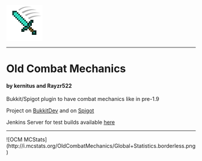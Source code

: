 ![OldCombatMechanics Icon](https://github.com/Rayzr522/ProjectResources/raw/master/ocm/Icon.png)
<hr/>

# Old Combat Mechanics
#### by kernitus and Rayzr522
Bukkit/Spigot plugin to have combat mechanics like in pre-1.9

Project on [BukkitDev](http://dev.bukkit.org/bukkit-plugins/oldcombatmechanics/) and on [Spigot](https://www.spigotmc.org/resources/oldcombatmechanics.19510/)

Jenkins Server for test builds available [here](https://jenkins-gvl.rhcloud.com/)

<hr/>
![OCM MCStats](http://i.mcstats.org/OldCombatMechanics/Global+Statistics.borderless.png)
